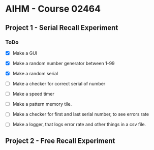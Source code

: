 # AIHM - Course 02464

## Project 1 - Serial Recall Experiment

### ToDo
- [x] Make a GUI
- [x] Make a random number generator between 1-99
- [x] Make a random serial
- [ ] Make a checker for correct serial of number
- [ ] Make a speed timer
- [ ] Make a pattern memory tile.
- [ ] Make a checker for first and last serial number, to see errors rate
- [ ] Make a logger, that logs error rate and other things in a csv file.



## Project 2 - Free Recall Experiment
